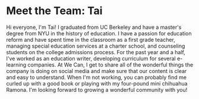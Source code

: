 # Meet the Team: Tai

Hi everyone, I'm Tai! I graduated from UC Berkeley and have a master's degree from NYU in the history of education. I have a passion for education reform and have spent time in the classroom as a first grade teacher, managing special education services at a charter school, and counseling students on the college admissions process. For the past year and a half, I've worked as an education writer, developing curriculum for several e-learning companies. At We Can, I get to share all of the wonderful things the company is doing on social media and make sure that our content is clear and easy to understand. When I'm not working, you can probably find me curled up with a good book or playing with my four-pound mini chihuahua Ramona. I'm looking forward to growing a wonderful community with you!